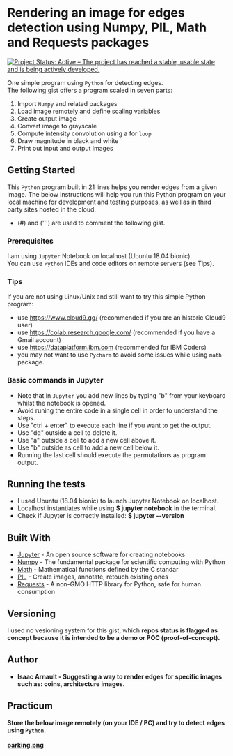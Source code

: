# Rendering an image for edges detection using Numpy, PIL, Math and Requests packages

[![Project Status: Active – The project has reached a stable, usable state and is being actively developed.](https://www.repostatus.org/badges/latest/active.svg)](https://www.repostatus.org/#active)

One simple program using `Python` for detecting edges.<br>
The following gist offers a program scaled in seven parts:
1. Import `Numpy` and related packages
2. Load image remotely and define scaling variables
3. Create output image
4. Convert image to grayscale
5. Compute intensity convolution using a for `loop`
6. Draw magnitude in black and white
7. Print out input and output images

## Getting Started

This `Python` program built in 21 lines helps you render edges from a given image.
The below instructions will help you run this Python program on your local machine for development and testing purposes, as well as in third party sites hosted in the cloud.
* (#) and (''') are used to comment the following gist.

### Prerequisites

I am using `Jupyter` Notebook on localhost (Ubuntu 18.04 bionic).<br>
You can use `Python` IDEs and code editors on remote servers (see Tips).

### Tips

If you are not using Linux/Unix and still want to try this simple Python program:
* use https://www.cloud9.gg/ (recommended if you are an historic Cloud9 user)
* use https://colab.research.google.com/ (recommended if you have a Gmail account)
* use https://dataplatform.ibm.com (recommended for IBM Coders)
* you may not want to use `Pycharm` to avoid some issues while using `math` package.

### Basic commands in Jupyter

* Note that in `Jupyter` you add new lines by typing "b" from your keyboard whilst the notebook is opened.
* Avoid runing the entire code in a single cell in  order to understand the steps.
* Use "ctrl + enter" to execute each line if you want to get the output.
* Use "dd" outside a cell to delete it.
* Use "a" outside a cell to add a new cell above it.
* Use "b" outside as cell to add a new cell below it.
* Running the last cell should execute the permutations as program output.

## Running the tests

* I used Ubuntu (18.04 bionic) to launch Jupyter Notebook on localhost.
* Localhost instantiates while using <b>$ jupyter notebook</b> in the terminal.
* Check if Jupyter is correctly installed: <b>$ jupyter --version</b>

## Built With

* [Jupyter](http://jupyter.org/) - An open source software for creating notebooks
* [Numpy](http://jupyter.org/) - The fundamental package for scientific computing with Python
* [Math](https://docs.python.org/3/library/itertools.html) - Mathematical functions defined by the C standar
* [PIL](https://pillow.readthedocs.io/en/3.0.x/reference/ImageDraw.html) - Create images, annotate, retouch existing ones
* [Requests](https://pypi.org/project/requests/) - A non-GMO HTTP library for Python, safe for human consumption

## Versioning

I used no vesioning system for this gist, which <b>repos status<b> is flagged as <b>concept<b> because it is intended to be a demo or POC (proof-of-concept).

## Author

* **Isaac Arnault** - Suggesting a way to render edges for specific images such as: coins, architecture images.

## Practicum

Store the below image remotely (on your IDE / PC) and try to detect edges using `Python`.<br><br>
[parking.png](https://postimg.cc/hXszXTfr)
